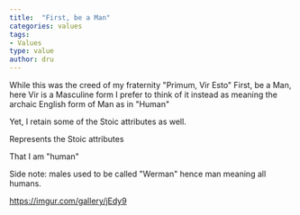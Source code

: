 ```yaml
---
title:  "First, be a Man"
categories: values
tags:
- Values
type: value
author: dru
---
```


While this was the creed of my fraternity "Primum, Vir Esto" First, be a Man, here Vir is a Masculine form I prefer to think of it instead as meaning the archaic English form of Man as in "Human"

Yet, I retain some of the Stoic attributes as well.

Represents the Stoic attributes

That I am "human"

Side note: males used to be called "Werman" hence man meaning all humans.

https://imgur.com/gallery/jEdy9
